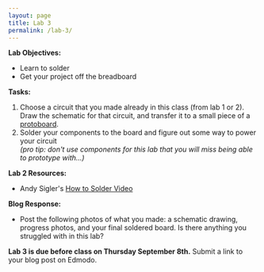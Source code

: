 ```yaml
---
layout: page
title: Lab 3
permalink: /lab-3/
---
```


**Lab Objectives:**

+ Learn to solder
+ Get your project off the breadboard

**Tasks:**

1. Choose a circuit that you made already in this class (from lab 1 or 2). Draw the schematic for that circuit, and transfer it to a small piece of a [protoboard](https://www.sparkfun.com/products/13268). 
2. Solder your components to the board and figure out some way to power your circuit <br> *(pro tip: don't use components for this lab that you will miss being able to prototype with...)*


**Lab 2 Resources:**

+ Andy Sigler's [How to Solder Video](https://vimeo.com/107049478)


**Blog Response:** 

+ Post the following photos of what you made: a schematic drawing, progress photos, and your final soldered board. Is there anything you struggled with in this lab?

**Lab 3 is due before class on Thursday September 8th.** Submit a link to your blog post on Edmodo. 